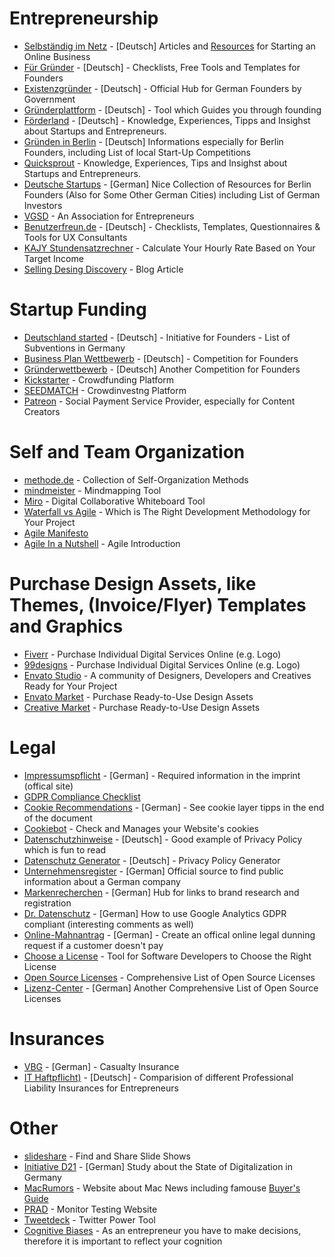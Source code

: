 # Entrepreneurship

* [Selbständig im Netz](https://www.selbstaendig-im-netz.de/) - [Deutsch] Articles and [Resources](https://www.selbstaendig-im-netz.de/links-fuer-selbstaendige-und-existenzgruender/) for Starting an Online Business
* [Für Gründer](https://www.fuer-gruender.de/) - [Deutsch] - Checklists, Free Tools and Templates for Founders
* [Existenzgründer](https://www.existenzgruender.de/) - [Deutsch] - Official Hub for German Founders by Government
* [Gründerplattform](https://gruenderplattform.de/) - [Deutsch] - Tool which Guides you through founding
* [Förderland](https://www.foerderland.de/) - [Deutsch] - Knowledge, Experiences, Tipps and Insighst about Startups and Entrepreneurs.
* [Gründen in Berlin](https://www.gruenden-in-berlin.de/) - [Deutsch] Informations especially for Berlin Founders, including List of local Start-Up Competitions
* [Quicksprout](https://www.quicksprout.com/) - Knowledge, Experiences, Tips and Insighst about Startups and Entrepreneurs.
* [Deutsche Startups](https://www.deutsche-startups.de/startup-lotse-berlin/) - [German] Nice Collection of Resources for Berlin Founders (Also for Some Other German Cities) including List of German Investors
* [VGSD](https://www.vgsd.de/) - An Association for Entrepreneurs
* [Benutzerfreun.de](https://www.benutzerfreun.de/checklisten-vorlagen-fragebogen/) - [Deutsch] - Checklists, Templates, Questionnaires & Tools for UX Consultants
* [KAJY Stundensatzrechner](https://kajy.calculate.design/de) - Calculate Your Hourly Rate Based on Your Target Income
* [Selling Desing Discovery](https://www.smashingmagazine.com/2018/05/more-than-pixels-selling-design-discovery/) - Blog Article



# Startup Funding

* [Deutschland started](https://www.deutschland-startet.de/) - [Deutsch] - Initiative for Founders - List of Subventions in Germany
* [Business Plan Wettbewerb](https://www.b-p-w.de/) - [Deutsch] - Competition for Founders
* [Gründerwettbewerb](https://www.de.digital/DIGITAL/Navigation/DE/Gruenderwettbewerb/gruenderwettbewerb.html) - [Deutsch] Another Competition for Founders
* [Kickstarter](https://www.kickstarter.com/) - Crowdfunding Platform
* [SEEDMATCH](https://www.seedmatch.de/) - Crowdinvestng Platform
* [Patreon](https://www.patreon.com/) - Social Payment Service Provider, especially for Content Creators


# Self and Team Organization

* [methode.de](https://www.methode.de/am/mu/am01.htm) - Collection of Self-Organization Methods
* [mindmeister](https://www.mindmeister.com/de) - Mindmapping Tool
* [Miro](https://miro.com/) - Digital Collaborative Whiteboard Tool
* [Waterfall vs Agile](https://www.seguetech.com/waterfall-vs-agile-methodology/) - Which is The Right Development Methodology for Your Project
* [Agile Manifesto](https://agilemanifesto.org/)
* [Agile In a Nutshell](http://www.agilenutshell.com/) - Agile Introduction



# Purchase Design Assets, like Themes, (Invoice/Flyer) Templates and Graphics

* [Fiverr](https://de.fiverr.com/) - Purchase Individual Digital Services Online (e.g. Logo)
* [99designs](https://99designs.de/) - Purchase Individual Digital Services Online (e.g. Logo)
* [Envato Studio](https://studio.envato.com/) - A community of Designers, Developers and Creatives Ready for Your Project
* [Envato Market](https://graphicriver.net/) - Purchase Ready-to-Use Design Assets
* [Creative Market](https://creativemarket.com/) - Purchase Ready-to-Use Design Assets



# Legal

* [Impressumspflicht](https://www.bmj.de/DE/Verbraucherportal/DigitalesTelekommunikation/Impressumspflicht/Impressumspflicht_node.html) - [German] - Required information in the imprint (offical site)
* [GDPR Compliance Checklist](https://gdprchecklist.io/)
* [Cookie Recommendations](https://www.datenschutz-guru.de/was-bedeutet-das-planet49-urteil-des-eugh-fuer-deine-cookies-nicht-jedes-cookie-braucht-nen-daumen-hoch/) - [German] - See cookie layer tipps in the end of the document
* [Cookiebot](https://www.cookiebot.com/) - Check and Manages your Website's cookies
* [Datenschutzhinweise](https://www.datenschutz-guru.de/datenschutzhinweise/) - [Deutsch] - Good example of Privacy Policy which is fun to read
* [Datenschutz Generator](https://sos-recht.de/datenschutz/dsgvo-datenschutz-generator/) - [Deutsch] - Privacy Policy Generator
* [Unternehmensregister](https://www.unternehmensregister.de/) - [German] Official source to find public information about a German company
* [Markenrecherchen](https://www.markenlexikon.com/markenrecherchen.html) - [German] Hub for links to brand research and registration
* [Dr. Datenschutz](https://www.dr-datenschutz.de/fachbeitraege/google-analytics-datenschutzkonform-einsetzen/) - [German] How to use Google Analytics GDPR compliant (interesting comments as well)
* [Online-Mahnantrag](https://www.online-mahnantrag.de/) - [German] - Create an offical online legal dunning request if a customer doesn't pay
* [Choose a License](https://choosealicense.com/) - Tool for Software Developers to Choose the Right License
* [Open Source Licenses](https://opensource.org/licenses/category) - Comprehensive List of Open Source Licenses
* [Lizenz-Center](https://ifross.github.io/ifrOSS/Lizenzcenter) - [German] Another Comprehensive List of Open Source Licenses


# Insurances

* [VBG](https://www.vbg.de/DE/0_Home/home_node.html) - [German] - Casualty Insurance
* [IT Haftpflicht)](https://www.it-haftpflicht.versicherung/) - [Deutsch] - Comparision of different Professional Liability Insurances for Entrepreneurs


# Other

* [slideshare](https://de.slideshare.net/) - Find and Share Slide Shows
* [Initiative D21](https://initiatived21.de/d21-digital-index/) - [German] Study about the State of Digitalization in Germany
* [MacRumors](https://www.macrumors.com/) - Website about Mac News including famouse [Buyer's Guide](https://buyersguide.macrumors.com/)
* [PRAD](https://www.prad.de/) - Monitor Testing Website
* [Tweetdeck](https://tweetdeck.twitter.com/) - Twitter Power Tool
* [Cognitive Biases](https://en.wikipedia.org/wiki/List_of_cognitive_biases) - As an entrepreneur you have to make decisions, therefore it is important to reflect your cognition